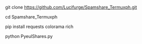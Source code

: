 git clone https://github.com/Lucifurge/Spamshare_Termuxph.git

cd Spamshare_Termuxph

 pip install requests colorama rich

 
 python PyeulShares.py
